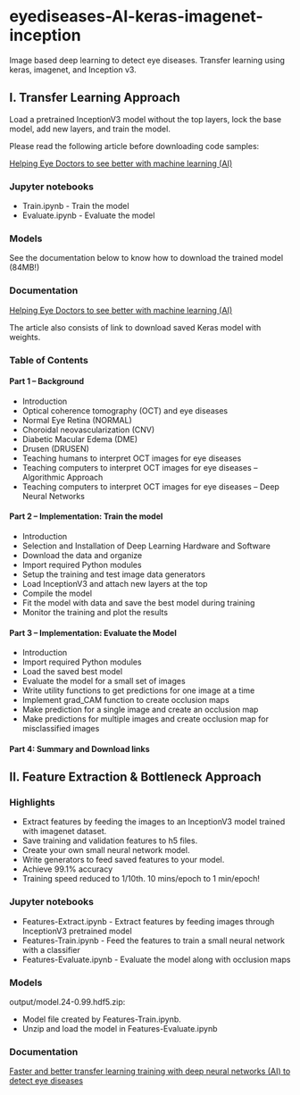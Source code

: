 # eyediseases-AI-keras-imagenet-inception
Image based deep learning to detect eye diseases. Transfer learning using keras, imagenet, and Inception v3.

## I. Transfer Learning Approach
Load a pretrained InceptionV3 model without the top layers, lock the base model, add new layers, and train the model.

Please read the following article before downloading code samples:

[Helping Eye Doctors to see better with machine learning (AI)](http://blog.mapshalli.org/index.php/2018/03/17/helping-eye-doctors-to-see-better-with-machine-learning-ai/)

### Jupyter notebooks
* Train.ipynb - Train the model
* Evaluate.ipynb - Evaluate the model

### Models

See the documentation below to know how to download the trained model (84MB!)


### Documentation
[Helping Eye Doctors to see better with machine learning (AI)](http://blog.mapshalli.org/index.php/2018/03/17/helping-eye-doctors-to-see-better-with-machine-learning-ai/)

The article also consists of link to download saved Keras model with weights.

### Table of Contents

#### Part 1 – Background
* Introduction
* Optical coherence tomography (OCT) and eye diseases
* Normal Eye Retina (NORMAL)
* Choroidal neovascularization (CNV)
* Diabetic Macular Edema (DME)
* Drusen (DRUSEN)
* Teaching humans to interpret OCT images for eye diseases
* Teaching computers to interpret OCT images for eye diseases – Algorithmic Approach
* Teaching computers to interpret OCT images for eye diseases – Deep Neural Networks

#### Part 2 – Implementation: Train the model
* Introduction
* Selection and Installation of Deep Learning Hardware and Software
* Download the data and organize
* Import required Python modules
* Setup the training and test image data generators
* Load InceptionV3 and attach new layers at the top
* Compile the model
* Fit the model with data and save the best model during training
* Monitor the training and plot the results

#### Part 3 – Implementation: Evaluate the Model
* Introduction
* Import required Python modules
* Load the saved best model
* Evaluate the model for a small set of images
* Write utility functions to get predictions for one image at a time
* Implement grad_CAM function to create occlusion maps
* Make prediction for a single image and create an occlusion map
* Make predictions for multiple images and create occlusion map for misclassified images

#### Part 4: Summary and Download links


## II. Feature Extraction & Bottleneck Approach

### Highlights

* Extract features by feeding the images to an InceptionV3 model trained with imagenet dataset.
* Save training and validation features to h5 files.
* Create your own small neural network model.
* Write generators to feed saved features to your model.
* Achieve 99.1% accuracy
* Training speed reduced to 1/10th. 10 mins/epoch to 1 min/epoch!


### Jupyter notebooks
* Features-Extract.ipynb - Extract features by feeding images through InceptionV3 pretrained model
* Features-Train.ipynb - Feed the features to train a small neural network with a classifier
* Features-Evaluate.ipynb - Evaluate the model along with occlusion maps

### Models
output/model.24-0.99.hdf5.zip:
* Model file created by Features-Train.ipynb.
* Unzip and load the model in Features-Evaluate.ipynb

### Documentation
[Faster and better transfer learning training with deep neural networks (AI) to detect eye diseases](http://blog.mapshalli.org/index.php/2018/03/21/faster-and-better-transfer-learning-training-with-deep-neural-networks-ai-to-detect-eye-diseases/)
